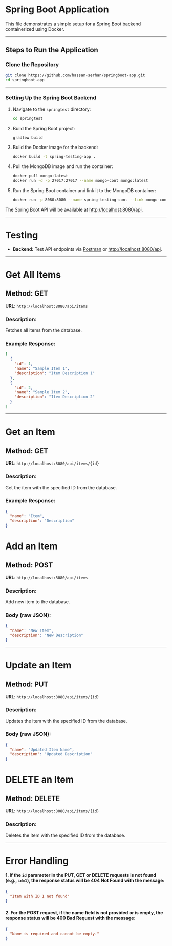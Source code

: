 # Spring Boot Application

This file demonstrates a simple setup for a Spring Boot backend containerized using Docker.

---

## Steps to Run the Application

### Clone the Repository
```bash
git clone https://github.com/hassan-serhan/springboot-app.git
cd springboot-app
```
---

### Setting Up the Spring Boot Backend

1. Navigate to the `springtest` directory:
    ```bash
    cd springtest
    ```

2. Build the Spring Boot project:
    ```bash
    gradlew build
    ```

3. Build the Docker image for the backend:
    ```bash
    docker build -t spring-testing-app .
    ```

4. Pull the MongoDB image and run the container:
    ```bash
    docker pull mongo:latest
    docker run -d -p 27017:27017 --name mongo-cont mongo:latest
    ```

5. Run the Spring Boot container and link it to the MongoDB container:
    ```bash
    docker run -p 8080:8080 --name spring-testing-cont --link mongo-cont:mongo -d spring-testing-app:latest
    ```

The Spring Boot API will be available at [http://localhost:8080/api](http://localhost:8080/api).

---

# Testing

- **Backend:** Test API endpoints via [Postman](https://www.postman.com/) or [http://localhost:8080/api](http://localhost:8080/api).

---

# Get All Items

## Method: GET  
**URL**: `http://localhost:8080/api/items`  
  
### Description:  
Fetches all items from the database.  
  
### Example Response:  
```json
[
  {
    "id": 1,
    "name": "Sample Item 1",
    "description": "Item Description 1"
  },
  {
    "id": 2,
    "name": "Sample Item 2",
    "description": "Item Description 2"
  }
]
```

---

# Get an Item

## Method: GET  
**URL**: `http://localhost:8080/api/items/{id}`  
  
### Description:  
Get the item with the specified ID from the database.  
  
### Example Response:  
```json
{
  "name": "Item",
  "description": "Description"
}
```

# Add an Item

## Method: POST  
**URL**: `http://localhost:8080/api/items`

### Description:  
Add new item to the database. 
  
### Body (raw JSON):  
```json
{
  "name": "New Item",
  "description": "New Description"
}
```

---

# Update an Item

## Method: PUT  
**URL**: `http://localhost:8080/api/items/{id}`

### Description:  
Updates the item with the specified ID from the database. 
  
### Body (raw JSON):  
```json
{
  "name": "Updated Item Name",
  "description": "Updated Description"
}
```
# DELETE an Item

## Method: DELETE  
**URL**: `http://localhost:8080/api/items/{id}`

### Description:  
Deletes the item with the specified ID from the database. 
  
---

# Error Handling

#### 1. If the `id` parameter in the **PUT**, **GET** or **DELETE** requests is not found (e.g., `id=1`), the response status will be **404 Not Found** with the message:
```json
{
  "Item with ID 1 not found"
}
```
#### 2. For the **POST** request, if the name field is not provided or is empty, the response status will be **400 Bad Request** with the message:
```json
{
  "Name is required and cannot be empty."
}
```

